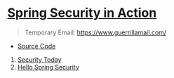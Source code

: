 # [Spring Security in Action](https://www.manning.com/books/spring-security-in-action)

> Temporary Email: https://www.guerrillamail.com/

- [Source Code](https://github.com/havinhphu188/spring-security-in-action-source)

1. [Security Today](ch01/README.md)
1. [Hello Spring Security](ch02/README.md)

